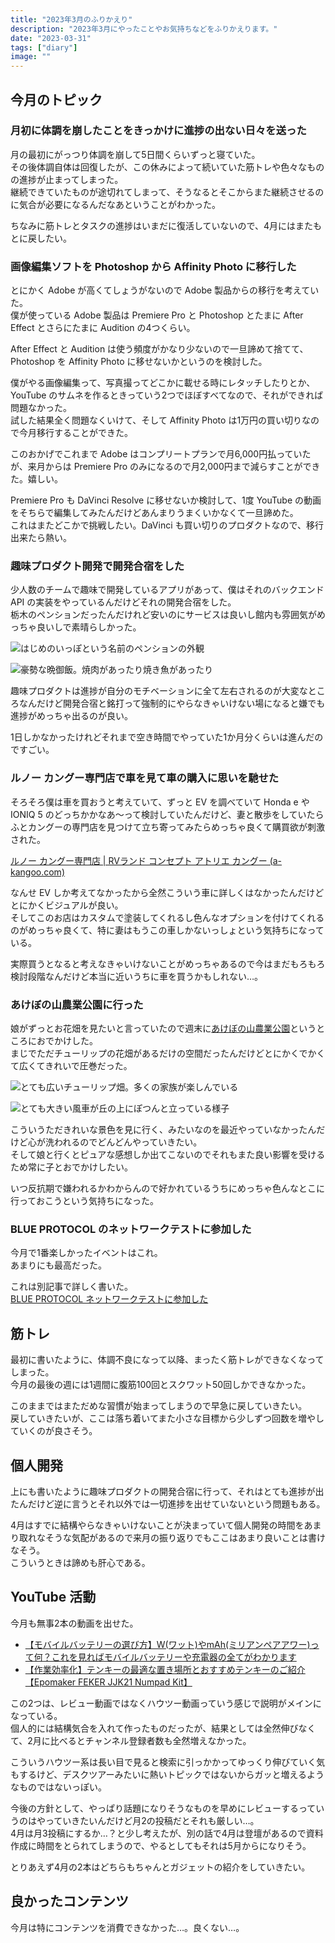 ```yaml
---
title: "2023年3月のふりかえり"
description: "2023年3月にやったことやお気持ちなどをふりかえります。"
date: "2023-03-31"
tags: ["diary"]
image: ""
---
```


## 今月のトピック

### 月初に体調を崩したことをきっかけに進捗の出ない日々を送った

月の最初にがっつり体調を崩して5日間くらいずっと寝ていた。  
その後体調自体は回復したが、この休みによって続いていた筋トレや色々なものの進捗が止まってしまった。  
継続できていたものが途切れてしまって、そうなるとそこからまた継続させるのに気合が必要になるんだなあということがわかった。

ちなみに筋トレとタスクの進捗はいまだに復活していないので、4月にはまたもとに戻したい。

### 画像編集ソフトを Photoshop から Affinity Photo に移行した

とにかく Adobe が高くてしょうがないので Adobe 製品からの移行を考えていた。  
僕が使っている Adobe 製品は Premiere Pro と Photoshop とたまに After Effect とさらにたまに Audition の4つくらい。

After Effect と Audition は使う頻度がかなり少ないので一旦諦めて捨てて、Photoshop を Affinity Photo に移せないかというのを検討した。

僕がやる画像編集って、写真撮ってどこかに載せる時にレタッチしたりとか、YouTube のサムネを作るときっていう2つでほぼすべてなので、それができれば問題なかった。  
試した結果全く問題なくいけて、そして Affinity Photo は1万円の買い切りなので今月移行することができた。

このおかげでこれまで Adobe はコンプリートプランで月6,000円払っていたが、来月からは Premiere Pro のみになるので月2,000円まで減らすことができた。嬉しい。

Premiere Pro も DaVinci Resolve に移せないか検討して、1度 YouTube の動画をそちらで編集してみたんだけどあんまりうまくいかなくて一旦諦めた。  
これはまたどこかで挑戦したい。DaVinci も買い切りのプロダクトなので、移行出来たら熱い。

### 趣味プロダクト開発で開発合宿をした

少人数のチームで趣味で開発しているアプリがあって、僕はそれのバックエンド API の実装をやっているんだけどそれの開発合宿をした。  
栃木のペンションだったんだけれど安いのにサービスは良いし館内も雰囲気がめっちゃ良いしで素晴らしかった。

![はじめのいっぽという名前のペンションの外観](./01.jpg "ペンション はじめのいっぽ")

![豪勢な晩御飯。焼肉があったり焼き魚があったり](./02.jpg "ご飯がとてもおいしかった")


趣味プロダクトは進捗が自分のモチベーションに全て左右されるのが大変なところなんだけど開発合宿と銘打って強制的にやらなきゃいけない場になると嫌でも進捗がめっちゃ出るのが良い。

1日しかなかったけれどそれまで空き時間でやっていた1か月分くらいは進んだのですごい。

### ルノー カングー専門店で車を見て車の購入に思いを馳せた

そろそろ僕は車を買おうと考えていて、ずっと EV を調べていて Honda e や IONIQ 5 のどっちかかなあ～って検討していたんだけど、妻と散歩をしていたらふとカングーの専門店を見つけて立ち寄ってみたらめっちゃ良くて購買欲が刺激された。

[ルノー カングー専門店 | RVランド コンセプト アトリエ カングー (a-kangoo.com)](https://www.a-kangoo.com/)

なんせ EV しか考えてなかったから全然こういう車に詳しくはなかったんだけどとにかくビジュアルが良い。  
そしてこのお店はカスタムで塗装してくれるし色んなオプションを付けてくれるのがめっちゃ良くて、特に妻はもうこの車しかないっしょという気持ちになっている。

実際買うとなると考えなきゃいけないことがめっちゃあるので今はまだもろもろ検討段階なんだけど本当に近いうちに車を買うかもしれない…。

### あけぼの山農業公園に行った

娘がずっとお花畑を見たいと言っていたので週末に[あけぼの山農業公園](https://www.akebonoyama-nougyoukouen.jp/)というところにおでかけした。  
まじでただチューリップの花畑があるだけの空間だったんだけどとにかくでかくて広くてきれいで圧巻だった。

![とても広いチューリップ畑。多くの家族が楽しんでいる](./03.jpg "でっかいチューリップ畑")

![とても大きい風車が丘の上にぽつんと立っている様子](./04.jpg "でっかい風車")

こういうただきれいな景色を見に行く、みたいなのを最近やっていなかったんだけど心が洗われるのでどんどんやっていきたい。  
そして娘と行くとピュアな感想しか出てこないのでそれもまた良い影響を受けるため常に子とおでかけしたい。

いつ反抗期で嫌われるかわからんので好かれているうちにめっちゃ色んなとこに行っておこうという気持ちになった。

### BLUE PROTOCOL のネットワークテストに参加した

今月で1番楽しかったイベントはこれ。  
あまりにも最高だった。

これは別記事で詳しく書いた。  
 [BLUE PROTOCOL ネットワークテストに参加した](/2023/04/blue-protocol-network-test/)

## 筋トレ

最初に書いたように、体調不良になって以降、まったく筋トレができなくなってしまった。  
今月の最後の週には1週間に腹筋100回とスクワット50回しかできなかった。

このままではまただめな習慣が始まってしまうので早急に戻していきたい。  
戻していきたいが、ここは落ち着いてまた小さな目標から少しずつ回数を増やしていくのが良さそう。

## 個人開発

上にも書いたように趣味プロダクトの開発合宿に行って、それはとても進捗が出たんだけど逆に言うとそれ以外では一切進捗を出せていないという問題もある。

4月はすでに結構やらなきゃいけないことが決まっていて個人開発の時間をあまり取れなそうな気配があるので来月の振り返りでもここはあまり良いことは書けなそう。  
こういうときは諦めも肝心である。

## YouTube 活動

今月も無事2本の動画を出せた。

- [【モバイルバッテリーの選び方】W(ワット)やmAh(ミリアンペアアワー)って何？これを見ればモバイルバッテリーや充電器の全てがわかります](https://www.youtube.com/watch?v=XDeedsOZagk)
- [【作業効率化】テンキーの最適な置き場所とおすすめテンキーのご紹介【Epomaker FEKER JJK21 Numpad Kit】](https://www.youtube.com/watch?v=oS0yhKa9jeQ)

この2つは、レビュー動画ではなくハウツー動画っていう感じで説明がメインになっている。  
個人的には結構気合を入れて作ったものだったが、結果としては全然伸びなくて、2月に比べるとチャンネル登録者数も全然増えなかった。

こういうハウツー系は長い目で見ると検索に引っかかってゆっくり伸びていく気もするけど、デスクツアーみたいに熱いトピックではないからガッと増えるようなものではないっぽい。

今後の方針として、やっぱり話題になりそうなものを早めにレビューするっていうのはやっていきたいんだけど月2の投稿だとそれも厳しい…。  
4月は月3投稿にするか…？と少し考えたが、別の話で4月は登壇があるので資料作成に時間をとられてしまうので、やるとしてもそれは5月からになりそう。

とりあえず4月の2本はどちらもちゃんとガジェットの紹介をしていきたい。

## 良かったコンテンツ

今月は特にコンテンツを消費できなかった…。良くない…。
